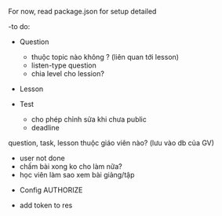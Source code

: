For now, read package.json for setup detailed

-to do:

- Question
    - thuộc topic nào không ? (liên quan tới lesson)
    - listen-type question

    * chia level cho lession?
- Lesson
- Test
    - cho phép chỉnh sửa khi chưa public
    - deadline

question, task, lesson thuộc giáo viên nào? (lưu vào db của GV)
- user not done
- chấm bài xong ko cho làm nữa?
- học viên làm sao xem bài giảng/tập

* Config AUTHORIZE
- add token to res